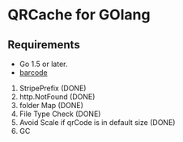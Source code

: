 QRCache for GOlang 
==================================


## Requirements
- Go 1.5 or later.
- [barcode]

[barcode]: https://github.com/boombuler/barcode


1. StripePrefix (DONE)
2. http.NotFound (DONE)
3. folder Map (DONE)
4. File Type Check (DONE)
5. Avoid Scale if qrCode is in default size (DONE)
6. GC